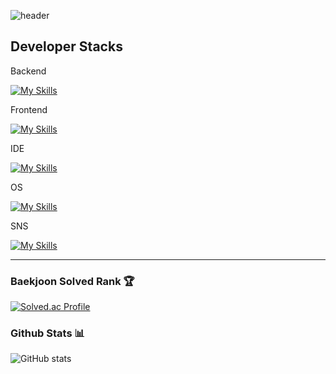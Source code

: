 ![header](https://capsule-render.vercel.app/api?type=waving&height=400&color=gradient&text=Welcome%20in%20yunho%20island&textBg=false&fontColor=781245&section=header&reversal=false)

## Developer Stacks

Backend

[![My Skills](https://skillicons.dev/icons?i=java,py,c,cpp,swift)](https://skillicons.dev)



Frontend

[![My Skills](https://skillicons.dev/icons?i=js,html,css)](https://skillicons.dev)

IDE

[![My Skills](https://skillicons.dev/icons?i=idea,pycharm,visualstudio,vscode)](https://skillicons.dev)

OS

[![My Skills](https://skillicons.dev/icons?i=windows,apple,linux)](https://skillicons.dev)


SNS

    
[![My Skills](https://skillicons.dev/icons?i=github,git,instagram,notion,obsidian)](https://skillicons.dev)


---
<div>
	
### Baekjoon Solved Rank 🏆
[![Solved.ac Profile](http://mazassumnida.wtf/api/v2/generate_badge?boj=cyunho62100)](https://solved.ac/cyunho62100)


### Github Stats 📊
![GitHub stats](https://github-readme-stats.vercel.app/api?username=yunhoch0i&show_icons=true&theme=radical)


